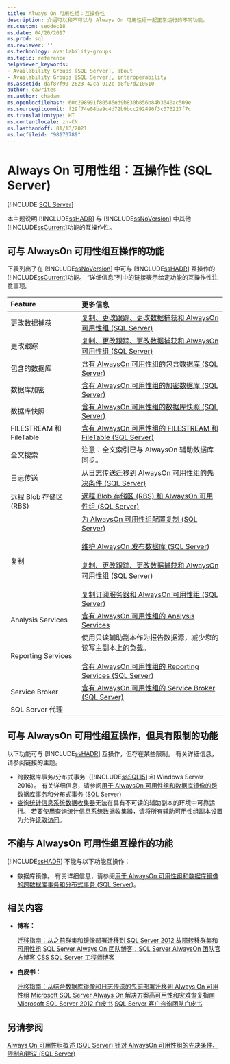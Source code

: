 ```yaml
---
title: Always On 可用性组：互操作性
description: 介绍可以和不可以与 Always On 可用性组一起正常运行的不同功能。
ms.custom: seodec18
ms.date: 04/20/2017
ms.prod: sql
ms.reviewer: ''
ms.technology: availability-groups
ms.topic: reference
helpviewer_keywords:
- Availability Groups [SQL Server], about
- Availability Groups [SQL Server], interoperability
ms.assetid: daf87f90-2623-42ca-912c-b8f07d210510
author: cawrites
ms.author: chadam
ms.openlocfilehash: 60c298991f80586ed9b830b856b84b3640ac509e
ms.sourcegitcommit: f29f74e04ba9c4d72b9bcc292490f3c076227f7c
ms.translationtype: HT
ms.contentlocale: zh-CN
ms.lasthandoff: 01/13/2021
ms.locfileid: "98170789"
---
```

# <a name="always-on-availability-groups-interoperability-sql-server"></a>Always On 可用性组：互操作性 (SQL Server)
[!INCLUDE [SQL Server](../../../includes/applies-to-version/sqlserver.md)]

本主题说明 [!INCLUDE[ssHADR](../../../includes/sshadr-md.md)] 与 [!INCLUDE[ssNoVersion](../../../includes/ssnoversion-md.md)] 中其他 [!INCLUDE[ssCurrent](../../../includes/sscurrent-md.md)]功能的互操作性。

## <a name="features-that-interoperate-with-always-on-availability-groups"></a><a name="Interop"></a> 可与 AlwaysOn 可用性组互操作的功能

下表列出了在 [!INCLUDE[ssNoVersion](../../../includes/ssnoversion-md.md)] 中可与 [!INCLUDE[ssHADR](../../../includes/sshadr-md.md)] 互操作的 [!INCLUDE[ssCurrent](../../../includes/sscurrent-md.md)]功能。  “详细信息”列中的链接表示给定功能的互操作性注意事项。

|Feature|更多信息|
|:------|:---------------|
|更改数据捕获|[复制、更改跟踪、更改数据捕获和 AlwaysOn 可用性组 (SQL Server)](../../../database-engine/availability-groups/windows/replicate-track-change-data-capture-always-on-availability.md)|
|更改跟踪|[复制、更改跟踪、更改数据捕获和 AlwaysOn 可用性组 (SQL Server)](../../../database-engine/availability-groups/windows/replicate-track-change-data-capture-always-on-availability.md)|
|包含的数据库|[含有 AlwaysOn 可用性组的包含数据库 (SQL Server)](../../../database-engine/availability-groups/windows/contained-databases-with-always-on-availability-groups-sql-server.md)|
|数据库加密|[含有 AlwaysOn 可用性组的加密数据库 (SQL Server)](../../../database-engine/availability-groups/windows/encrypted-databases-with-always-on-availability-groups-sql-server.md)|
|数据库快照|[含有 AlwaysOn 可用性组的数据库快照 (SQL Server)](../../../database-engine/availability-groups/windows/database-snapshots-with-always-on-availability-groups-sql-server.md)|
|FILESTREAM 和 FileTable|[含有 AlwaysOn 可用性组的 FILESTREAM 和 FileTable (SQL Server)](../../../database-engine/availability-groups/windows/filestream-and-filetable-with-always-on-availability-groups-sql-server.md)|
|全文搜索|注意：全文索引已与 AlwaysOn 辅助数据库同步。|
|日志传送|[从日志传送迁移到 AlwaysOn 可用性组的先决条件 (SQL Server)](../../../database-engine/availability-groups/windows/prereqs-migrating-log-shipping-to-always-on-availability-groups.md)|
|远程 Blob 存储区 (RBS)|[远程 Blob 存储区 (RBS) 和 AlwaysOn 可用性组 (SQL Server)](../../../database-engine/availability-groups/windows/remote-blob-store-rbs-and-always-on-availability-groups-sql-server.md)|
|复制|[为 AlwaysOn 可用性组配置复制 (SQL Server)](../../../database-engine/availability-groups/windows/configure-replication-for-always-on-availability-groups-sql-server.md)<br /><br /> [维护 AlwaysOn 发布数据库 (SQL Server)](../../../database-engine/availability-groups/windows/maintaining-an-always-on-publication-database-sql-server.md)<br /><br /> [复制、更改跟踪、更改数据捕获和 AlwaysOn 可用性组 (SQL Server)](../../../database-engine/availability-groups/windows/replicate-track-change-data-capture-always-on-availability.md)<br /><br /> [复制订阅服务器和 AlwaysOn 可用性组 (SQL Server)](../../../database-engine/availability-groups/windows/replication-subscribers-and-always-on-availability-groups-sql-server.md)|
|Analysis Services|[含有 AlwaysOn 可用性组的 Analysis Services](../../../database-engine/availability-groups/windows/analysis-services-with-always-on-availability-groups.md)|
|Reporting Services|使用只读辅助副本作为报告数据源，减少您的读写主副本上的负载。<br /><br /> [含有 AlwaysOn 可用性组的 Reporting Services (SQL Server)](../../../database-engine/availability-groups/windows/reporting-services-with-always-on-availability-groups-sql-server.md)|
|Service Broker|[含有 AlwaysOn 可用性组的 Service Broker (SQL Server)](../../../database-engine/availability-groups/windows/service-broker-with-always-on-availability-groups-sql-server.md)|
|SQL Server 代理|&nbsp;|

## <a name="features-that-interoperate-with-always-on-availability-groups-with-restrictions"></a><a name="restrictions"></a> 可与 AlwaysOn 可用性组互操作，但具有限制的功能

以下功能可与 [!INCLUDE[ssHADR](../../../includes/sshadr-md.md)] 互操作，但存在某些限制。 有关详细信息，请参阅链接的主题。

- 跨数据库事务/分布式事务（[!INCLUDE[ssSQL15](../../../includes/sssql16-md.md)] 和 Windows Server 2016）。 有关详细信息，请参阅[用于 AlwaysOn 可用性组和数据库镜像的跨数据库事务和分布式事务 (SQL Server)](../../../database-engine/availability-groups/windows/transactions-always-on-availability-and-database-mirroring.md)
- [查询统计信息系统数据收集器](../../../relational-databases/data-collection/system-data-collection-set-reports.md#Query)无法在具有不可读的辅助副本的环境中可靠运行。 若要使用查询统计信息系统数据收集器，请将所有辅助可用性组副本设置为允许[读取访问](configure-read-only-access-on-an-availability-replica-sql-server.md)。 

## <a name="features-that-do-not-interoperate-with-always-on-availability-groups"></a><a name="NoInterop"></a> 不能与 AlwaysOn 可用性组互操作的功能

[!INCLUDE[ssHADR](../../../includes/sshadr-md.md)] 不能与以下功能互操作：

- 数据库镜像。 有关详细信息，请参阅[用于 AlwaysOn 可用性组和数据库镜像的跨数据库事务和分布式事务 (SQL Server)](../../../database-engine/availability-groups/windows/transactions-always-on-availability-and-database-mirroring.md)。

## <a name="related-content"></a><a name="RelatedContent"></a> 相关内容

- **博客：**

  [迁移指南：从之前群集和镜像部署迁移到 SQL Server 2012 故障转移群集和可用性组](/archive/blogs/sqlalwayson/now-available-migration-guide-migrating-to-sql-server-2012-failover-clustering-and-availability-groups-from-prior-clustering-and-mirroring-deployments)
  [SQL Server Always On 团队博客：SQL Server AlwaysOn 团队官方博客](/archive/blogs/sqlalwayson/)
  [CSS SQL Server 工程师博客](/archive/blogs/psssql/)

- **白皮书：**

  [迁移指南：从结合数据库镜像和日志传送的先前部署迁移到 Always On 可用性组](/previous-versions/sql/sql-server-2012/jj635217(v=msdn.10))
  [Microsoft SQL Server Always On 解决方案高可用性和灾难恢复指南](/previous-versions/sql/sql-server-2012/hh781257(v=msdn.10))
  [Microsoft SQL Server 2012 白皮书](https://social.technet.microsoft.com/wiki/contents/articles/13146.white-paper-gallery-for-sql-server.aspx#[Category]SQLServer2012)
  [SQL Server 客户咨询团队白皮书](https://techcommunity.microsoft.com/t5/DataCAT/bg-p/DataCAT/)

## <a name="see-also"></a>另请参阅

[Always On 可用性组概述 (SQL Server)](../../../database-engine/availability-groups/windows/overview-of-always-on-availability-groups-sql-server.md)
[针对 AlwaysOn 可用性组的先决条件、限制和建议 (SQL Server)](../../../database-engine/availability-groups/windows/prereqs-restrictions-recommendations-always-on-availability.md)